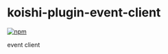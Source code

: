 # koishi-plugin-event-client

[![npm](https://img.shields.io/npm/v/koishi-plugin-event-client?style=flat-square)](https://www.npmjs.com/package/koishi-plugin-event-client)

event client
